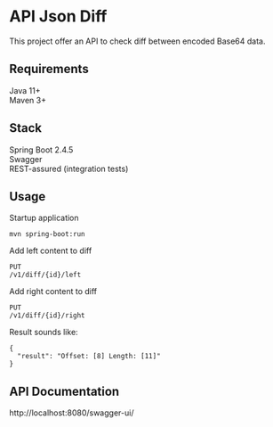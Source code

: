# API Json Diff
This project offer an API to check diff between encoded Base64 data.

## Requirements
Java 11+ \
Maven 3+

## Stack
Spring Boot 2.4.5 \
Swagger \
REST-assured (integration tests)

## Usage
Startup application
```
mvn spring-boot:run
```

Add left content to diff
```
PUT 
/v1/diff/{id}/left 
```
Add right content to diff
```
PUT 
/v1/diff/{id}/right 
```
Result sounds like: 
```
{
  "result": "Offset: [8] Length: [11]"
}
```

## API Documentation
http://localhost:8080/swagger-ui/
